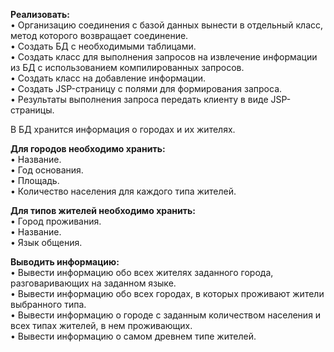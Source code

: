 <b>Реализовать:</b><br/>
• Организацию соединения с базой данных вынести в отдельный класс, метод которого возвращает соединение.<br/>
• Создать БД с необходимыми таблицами.<br/>
• Создать класс для выполнения запросов на извлечение информации из БД с использованием компилированных запросов.<br/>
• Создать класс на добавление информации.<br/>
• Создать JSP-страницу с полями для формирования запроса.<br/>
• Результаты выполнения запроса передать клиенту в виде JSP-страницы.<br/>

В БД хранится информация о городах и их жителях.<br/>

<b>Для городов необходимо хранить:</b><br/>
• Название.<br/>
• Год основания.<br/>
• Площадь.<br/>
• Количество населения для каждого типа жителей.<br/>

<b>Для типов жителей необходимо хранить:</b><br/>
• Город проживания.<br/>
• Название.<br/>
• Язык общения.<br/>

<b>Выводить информацию:</b><br/>
• Вывести информацию обо всех жителях заданного города, разговаривающих на заданном языке.<br/>
• Вывести информацию обо всех городах, в которых проживают жители выбранного типа.<br/>
• Вывести информацию о городе с заданным количеством населения и всех типах жителей, в нем проживающих.<br/>
• Вывести информацию о самом древнем типе жителей.<br/>

